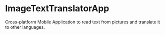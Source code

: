 # ImageTextTranslatorApp
Cross-platform Mobile Application to read text from pictures and translate it to other languages.
